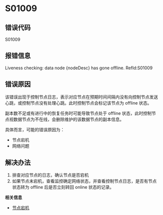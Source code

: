# S01009

## 错误代码

S01009

## 报错信息

<WARN> Liveness checking: data node {nodeDesc} has gone offline. RefId:S01009

## 错误原因

该错误出现于控制节点日志，表示对应节点在预期时间间隔内没有向控制节点发送心跳，或控制节点没有处理心跳。此时控制节点会标记该节点为 offline 状态。

副本数不足或有进行中的恢复任务时可能导致节点处于 offline 状态，此时控制节点视数据节点为不在线，会删除维护的该数据节点的副本信息。

具体而言，可能的错误原因为：

* 节点宕机
* 网络问题

## 解决办法

1. 排查对应节点的日志，确认节点是否宕机
2. 如果节点未宕机，查看监控确定网络状态，并查看控制节点日志，是否有节点状态转为 offline 后是否立刻转回 online 状态的记录。

**相关信息**

* [节点宕机](../tutorials/how_to_handle_crash.html "节点宕机")


